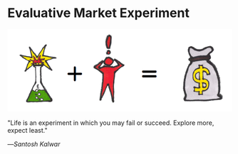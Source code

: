 # Evaluative Market Experiment

![](../.gitbook/assets/framework---lean-startup-playbook---evaluative-market-experiment.png)

"Life is an experiment in which you may fail or succeed. Explore more, expect least."

—_Santosh Kalwar_

